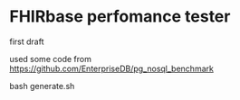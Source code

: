 FHIRbase perfomance tester
==========================

first draft

used some code from https://github.com/EnterpriseDB/pg_nosql_benchmark

bash generate.sh

